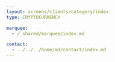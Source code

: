 ```yaml
---
layout: screens/clients/category/index
type: CRYPTOCURRENCY

marquee:
  - /_shared/marquee/index.md

contact:
  - ../../../home/md/contact/index.md
---
```

